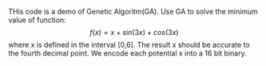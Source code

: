 THis code is a demo of Genetic Algoritm(GA). Use GA to solve the minimum value of function:
$$f(x)=x+sin(3x)+cos(3x)$$
where x is defined in the interval [0,6]. The result x should be accurate to the fourth decimal point. We encode each potential x into a 16 bit binary.